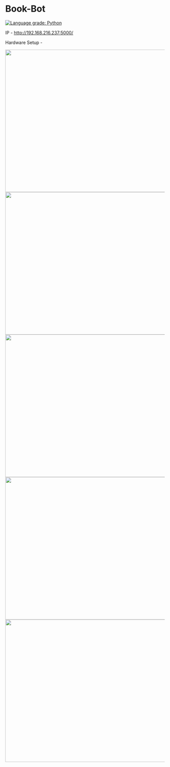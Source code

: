 # Book-Bot

[![Language grade: Python](https://img.shields.io/lgtm/grade/python/g/souvik0306/Book-Bot.svg?logo=lgtm&logoWidth=18)](https://lgtm.com/projects/g/souvik0306/Book-Bot/context:python)

IP - http://192.168.216.237:5000/

Hardware Setup - 

<img src="https://github.com/souvik0306/Book-Bot/blob/master/Photos/a.jpeg" width="650" height="450">
<img src="https://github.com/souvik0306/Book-Bot/blob/master/Photos/b.jpeg" width="650" height="450">
<img src="https://github.com/souvik0306/Book-Bot/blob/master/Photos/c.jpeg" width="650" height="450">
<img src="https://github.com/souvik0306/Book-Bot/blob/master/Photos/d.jpeg" width="650" height="450">
<img src="https://github.com/souvik0306/Book-Bot/blob/master/Photos/e.jpeg" width="650" height="450">




